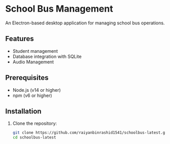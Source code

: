 # School Bus Management

An Electron-based desktop application for managing school bus operations.

## Features

- Student management
- Database integration with SQLite
- Audio Management
## Prerequisites

- Node.js (v14 or higher)
- npm (v6 or higher)

## Installation
1. Clone the repository:
   ```bash
   git clone https://github.com/raiyanbinrashid1541/schoolbus-latest.git
   cd schoolbus-latest
   ```
